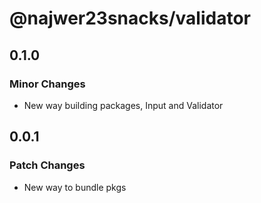 # @najwer23snacks/validator

## 0.1.0

### Minor Changes

- New way building packages, Input and Validator

## 0.0.1

### Patch Changes

- New way to bundle pkgs
